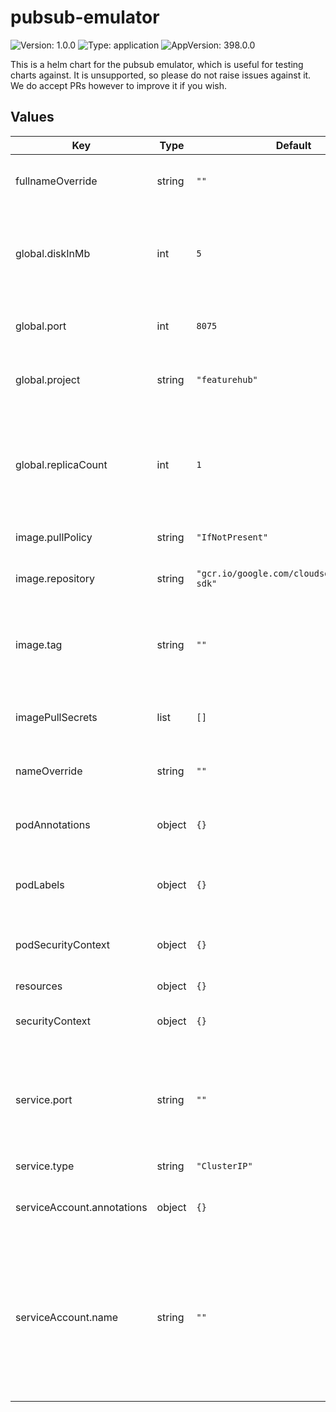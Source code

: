 # pubsub-emulator

![Version: 1.0.0](https://img.shields.io/badge/Version-1.0.0-informational?style=flat-square) ![Type: application](https://img.shields.io/badge/Type-application-informational?style=flat-square) ![AppVersion: 398.0.0](https://img.shields.io/badge/AppVersion-398.0.0-informational?style=flat-square)

This is a helm chart for the pubsub emulator, which is useful for testing charts against. It is unsupported, so please do not raise issues against it. We do accept PRs however to improve it if you wish.

## Values

| Key | Type | Default | Description |
|-----|------|---------|-------------|
| fullnameOverride | string | `""` | if you want to change the full name |
| global.diskInMb | int | `5` | how much disk space to allocate to the data directory for pubsub to use |
| global.port | int | `8075` | the port to use for pubsub server |
| global.project | string | `"featurehub"` | the name to give to the pubsub server |
| global.replicaCount | int | `1` | how many copies, this should generally only every be 1 but in case there is a need to change it |
| image.pullPolicy | string | `"IfNotPresent"` | image pull policy |
| image.repository | string | `"gcr.io/google.com/cloudsdktool/cloud-sdk"` | repository to pull the emular from |
| image.tag | string | `""` | Overrides the image tag whose default is the chart appVersion. |
| imagePullSecrets | list | `[]` | if you need to provide a secret for your repository |
| nameOverride | string | `""` | if you want to change the name |
| podAnnotations | object | `{}` | any annotations you wish to add to the pod |
| podLabels | object | `{}` | any extra labels to give the pod |
| podSecurityContext | object | `{}` | any security context you wish to give the pod |
| resources | object | `{}` |  |
| securityContext | object | `{}` | any overall security context you wish to give |
| service.port | string | `""` | override if you wish to have a different port than that which runs the pod |
| service.type | string | `"ClusterIP"` | what type of IP |
| serviceAccount.annotations | object | `{}` | Annotations to add to the service account |
| serviceAccount.name | string | `""` | The name of the service account to use. If not set and create is true, a name is generated using the fullname template |
